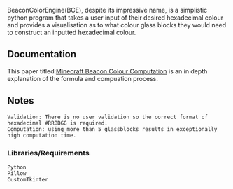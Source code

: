 BeaconColorEngine(BCE), despite its impressive name, is a simplistic python program that takes a user input of their desired hexadecimal colour and provides a visualisation as to what colour glass blocks they would need to construct an inputted hexadecimal colour.
## Documentation
This paper titled:<a href="https://github.com/Nyxzore/MC-Beacon/blob/main/Description/MC_Beacon.pdf" target="_blank">Minecraft Beacon Colour Computation</a> is an in depth explanation of the formula and compuation process.
## Notes
```
Validation: There is no user validation so the correct format of hexadecimal #RRBBGG is required.
Computation: using more than 5 glassblocks results in exceptionally high computation time.
```
### Libraries/Requirements
```
Python
Pillow
CustomTkinter
```
